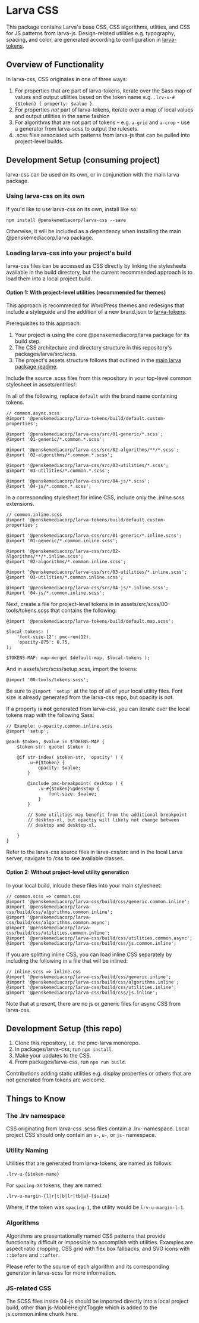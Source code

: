 # Larva CSS

This package contains Larva's base CSS, CSS algorithms, utlities, and CSS for JS patterns from larva-js. Design-related utilities e.g. typography, spacing, and color, are generated according to configuration in [larva-tokens](https://github.com/penske-media-corp/pmc-larva/tree/master/packages/larva-tokens).

## Overview of Functionality

In larva-css, CSS originates in one of three ways:

1. For properties that are part of larva-tokens, iterate over the Sass map of values and output utilities based on the token name e.g. `.lrv-u-#{$token} { property: $value }`.
2. For properties _not_ part of larva-tokens, iterate over a map of local values and output utilities in the same fashion
3. For algorithms that are not part of tokens – e.g. `a-grid` and `a-crop` - use a generator from larva-scss to output the rulesets.
4. .scss files associated with patterns from larva-js that can be pulled into project-level builds.

## Development Setup (consuming project)

larva-css can be used on its own, or in conjunction with the main larva package.

### Using larva-css on its own

If you'd like to use larva-css on its own, install like so:

```
npm install @penskemediacorp/larva-css --save
```

Otherwise, it will be included as a dependency when installing the main @penskemediacorp/larva package.

### Loading larva-css into your project's build

larva-css files can be accessed as CSS directly by linking the stylesheets available in the build directory, but the current recommended approach is to load them into a local project build.

#### Option 1: With project-level utilities (recommended for themes)

This approach is recommeded for WordPress themes and redesigns that include a styleguide and the addition of a new brand.json to [larva-tokens](https://github.com/penske-media-corp/pmc-larva/tree/master/packages/larva-tokens).

Prerequisites to this approach:

1. Your project is using the core @penskemediacorp/larva package for its build step.
2. The CSS architecture and directory structure in this repository's packages/larva/src/scss.
3. The project's assets structure follows that outlined in the [main larva package readme](https://github.com/penske-media-corp/pmc-larva/tree/master/packages/larva).

Include the source .scss files from this repository in your top-level common stylesheet in assets/entries/:

In all of the following, replace `default` with the brand name containing tokens.

```language:scss
// common.async.scss
@import '@penskemediacorp/larva-tokens/build/default.custom-properties';

@import '@penskemediacorp/larva-css/src/01-generic/*.scss';
@import '01-generic/*.common.*.scss';

@import '@penskemediacorp/larva-css/src/02-algorithms/**/*.scss';
@import '02-algorithms/*.common.*.scss';

@import '@penskemediacorp/larva-css/src/03-utilities/*.scss';
@import '03-utilities/*.common.*.scss';

@import '@penskemediacorp/larva-css/src/04-js/*.scss';
@import '04-js/*.common.*.scss';
```

In a corresponding stylesheet for inline CSS, include only the .inline.scss extensions.

```language:scss
// common.inline.scss
@import '@penskemediacorp/larva-tokens/build/default.custom-properties';

@import '@penskemediacorp/larva-css/src/01-generic/*.inline.scss';
@import '01-generic/*.common.inline.scss';

@import '@penskemediacorp/larva-css/src/02-algorithms/**/*.inline.scss';
@import '02-algorithms/*.common.inline.scss';

@import '@penskemediacorp/larva-css/src/03-utilities/*.inline.scss';
@import '03-utilities/*.common.inline.scss';

@import '@penskemediacorp/larva-css/src/04-js/*.inline.scss';
@import '04-js/*.common.inline.scss';
```

Next, create a file for project-level tokens in in assets/src/scss/00-tools/tokens.scss that contains the following:

```
@import '@penskemediacorp/larva-tokens/build/default.map.scss';

$local-tokens: (
	'font-size-12': pmc-rem(12),
	'opacity-075': 0.75,
);

$TOKENS-MAP: map-merge( $default-map, $local-tokens );
```

And in assets/src/scss/setup.scss, import the tokens:
```
@import '00-tools/tokens.scss';
```

Be sure to `@import 'setup'` at the top of all of your local utility files. Font size is already generated from the larva-css repo, but opacity is not.

If a property is **not** generated from larva-css, you can iterate over the local tokens map with the following Sass:

```
// Example: u-opacity.common.inline.scss
@import 'setup';

@each $token, $value in $TOKENS-MAP {
	$token-str: quote( $token );

	@if str-index( $token-str, 'opacity' ) {
		.u-#{$token} {
			opacity: $value;
		}

		@include pmc-breakpoint( desktop ) {
			.u-#{$token}\@desktop {
				font-size: $value;
			}
		}

		// Some utilities may benefit from the additional breakpoint
		// desktop-xl, but opactiy will likely not change between
		// desktop and desktop-xl.

	}
}
```

Refer to the larva-css source files in larva-css/src and in the local Larva server, navigate to /css to see available classes.

#### Option 2: Without project-level utility generation

In your local build, inlcude these files into your main stylesheet:

```language:scss
// common.scss => common.css
@import '@penskemediacorp/larva-css/build/css/generic.common.inline';
@import '@penskemediacorp/larva-css/build/css/algorithms.common.inline';
@import '@penskemediacorp/larva-css/build/css/algorithms.common.async';
@import '@penskemediacorp/larva-css/build/css/utilities.common.inline';
@import '@penskemediacorp/larva-css/build/css/utilities.common.async';
@import '@penskemediacorp/larva-css/build/css/js.common.inline';

```

If you are splitting inline CSS, you can load inline CSS separately by including the following in a file that will be inlined:

```language:scss
// inline.scss => inline.css
@import '@penskemediacorp/larva-css/build/css/generic.inline';
@import '@penskemediacorp/larva-css/build/css/algorithms.inline';
@import '@penskemediacorp/larva-css/build/css/utilities.inline';
@import '@penskemediacorp/larva-css/build/css/js.inline';
```

Note that at present, there are no js or generic files for async CSS from larva-css.

## Development Setup (this repo)

1. Clone this repository, i.e. the pmc-larva monorepo.
2. In packages/larva-css, run `npm install`.
3. Make your updates to the CSS.
4. From packages/larva-css, run `npm run build`.

Contributions adding static utilities e.g. display properties or others that are not generated from tokens are welcome.

## Things to Know

### The .lrv namespace

CSS originating from larva-css .scss files contain a .lrv- namespace. Local project CSS should only contain an `a-`, `u-`, or `js-` namespace.

### Utility Naming

Utilities that are generated from larva-tokens, are named as follows:

`.lrv-u-{$token-name}`

For `spacing-XX` tokens, they are named:

`.lrv-u-margin-{l|r|t|b|lr|tb|a}-{$size}`

Where, if the token was `spacing-1`, the utility would be `lrv-u-margin-l-1`.

### Algorithms

Algorithms are presentationally named CSS patterns that provide functionality difficult or impossible to accomplish with utilities. Examples are aspect ratio cropping, CSS grid with flex box fallbacks, and SVG icons with `::before` and `::after`.

Please refer to the source of each algorithm and its corresponding generator in larva-scss for more information.

### JS-related CSS

The SCSS files inside 04-js should be imported directly into a local project build, other than js-MobileHeightToggle which is added to the js.common.inline chunk here.

